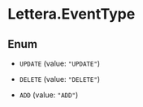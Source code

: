# Lettera.EventType

## Enum


* `UPDATE` (value: `"UPDATE"`)

* `DELETE` (value: `"DELETE"`)

* `ADD` (value: `"ADD"`)


